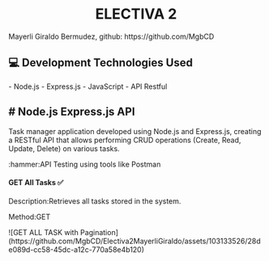 <h1 align="center"> ELECTIVA 2 </h1>
Mayerli Giraldo Bermudez, github: https://github.com/MgbCD
<div>
    <h2 align="left">💻 Development Technologies Used</h2>
</div>
- Node.js
- Express.js
- JavaScript
- API Restful
<div>
    <h2 align="left"> # Node.js Express.js API</h2>
 <p align="left">Task manager application developed using Node.js and Express.js, creating a RESTful API that allows performing CRUD operations (Create, Read, Update, Delete) on various tasks.</p>
</div>
:hammer:API Testing using tools like Postman
<div>
   <h4 align="left">GET All Tasks ✅</h4>
 <p align="left">Description:Retrieves all tasks stored in the system.</p>
 <p align="left">Method:GET</p>
![GET ALL TASK with Pagination](https://github.com/MgbCD/Electiva2MayerliGiraldo/assets/103133526/28de089d-cc58-45dc-a12c-770a58e4b120)


</div>


